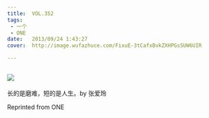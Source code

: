 ```yaml
---
title:	VOL.352
tags:
 - 一个
 - ONE
date:	2013/09/24 1:43:27
cover:	http://image.wufazhuce.com/FixuE-3tCafxBvkZXHPGsSUW6UIR

---
```

![](http://image.wufazhuce.com/FixuE-3tCafxBvkZXHPGsSUW6UIR)
---

长的是磨难，短的是人生。by 张爱玲
 
Reprinted from ONE
